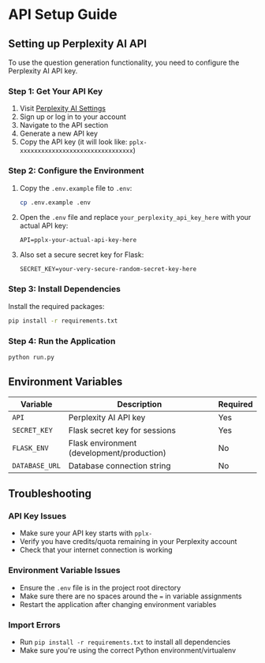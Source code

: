 # API Setup Guide

## Setting up Perplexity AI API

To use the question generation functionality, you need to configure the Perplexity AI API key.

### Step 1: Get Your API Key

1. Visit [Perplexity AI Settings](https://www.perplexity.ai/settings/api)
2. Sign up or log in to your account
3. Navigate to the API section
4. Generate a new API key
5. Copy the API key (it will look like: `pplx-xxxxxxxxxxxxxxxxxxxxxxxxxxxxxxxx`)

### Step 2: Configure the Environment

1. Copy the `.env.example` file to `.env`:
   ```bash
   cp .env.example .env
   ```

2. Open the `.env` file and replace `your_perplexity_api_key_here` with your actual API key:
   ```
   API=pplx-your-actual-api-key-here
   ```

3. Also set a secure secret key for Flask:
   ```
   SECRET_KEY=your-very-secure-random-secret-key-here
   ```

### Step 3: Install Dependencies

Install the required packages:
```bash
pip install -r requirements.txt
```

### Step 4: Run the Application

```bash
python run.py
```

## Environment Variables

| Variable | Description | Required |
|----------|-------------|----------|
| `API` | Perplexity AI API key | Yes |
| `SECRET_KEY` | Flask secret key for sessions | Yes |
| `FLASK_ENV` | Flask environment (development/production) | No |
| `DATABASE_URL` | Database connection string | No |

## Troubleshooting

### API Key Issues
- Make sure your API key starts with `pplx-`
- Verify you have credits/quota remaining in your Perplexity account
- Check that your internet connection is working

### Environment Variable Issues
- Ensure the `.env` file is in the project root directory
- Make sure there are no spaces around the `=` in variable assignments
- Restart the application after changing environment variables

### Import Errors
- Run `pip install -r requirements.txt` to install all dependencies
- Make sure you're using the correct Python environment/virtualenv
